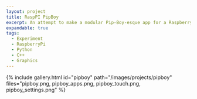 ```yaml
---
layout: project
title: RaspPI PipBoy
excerpt: An attempt to make a modular Pip-Boy-esque app for a RaspberryPi with TFT screen using python. Worked pretty well, but moved to C++ to do advanced shader-like things with SDL.
expandable: true
tags:
  - Experiment
  - RaspberryPi
  - Python
  - C++
  - Graphics
---
```


{% include gallery.html id="pipboy" path="/images/projects/pipboy" files="pipboy.png, pipboy_apps.png, pipboy_touch.png, pipboy_settings.png" %}
